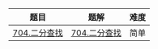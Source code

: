 | 题目                                                         | 题解                                                         | 难度 |
| ------------------------------------------------------------ | ------------------------------------------------------------ | ---- |
| [704.二分查找](https://leetcode.cn/problems/binary-search/description/) | [704.二分查找](https://github.com/Hipopaaaaa/MyLeetcode/blob/main/question/700-710/704.%E4%BA%8C%E5%88%86%E6%9F%A5%E6%89%BE.md) | 简单 |
